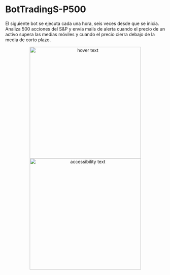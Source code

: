 # BotTradingS-P500
El siguiente bot se ejecuta cada una hora, seis veces desde que se inicia. Analiza 500 acciones del S&amp;P y envía mails de alerta cuando el precio de un activo supera las medias móviles y cuando el precio cierra debajo de la media de corto plazo.

<p align="center">
  <img src="https://media-exp3.licdn.com/dms/image/C4D22AQFeOtNdfsNZPA/feedshare-shrink_2048_1536/0/1619729119191?e=1626307200&v=beta&t=4mJZsORsS15H2I0gaBzucCDxIanvSlL6KTZlZYMOpQk" width="350" title="hover text">
  <img src="your_relative_path_here_number_2_large_name" width="350" alt="accessibility text">
</p>
